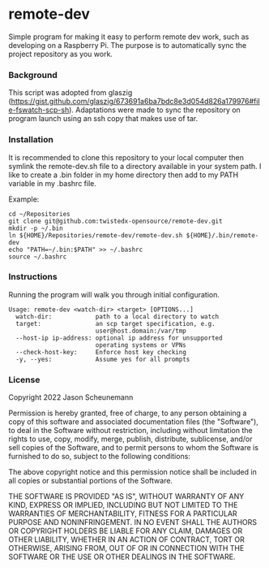 # remote-dev
Simple program for making it easy to perform remote dev work, such as developing on a Raspberry Pi. The purpose is to automatically sync the project repository as you work.

### Background
This script was adopted from glaszig (https://gist.github.com/glaszig/673691a6ba7bdc8e3d054d826a179976#file-fswatch-scp-sh). Adaptations were made to sync the repository on program launch using an ssh copy that makes use of tar.

### Installation
It is recommended to clone this repository to your local computer then symlink the remote-dev.sh file to a directory available in your system path. I like to create a .bin folder in my home directory then add to my PATH variable in my .bashrc file.

Example:
~~~
cd ~/Repositories
git clone git@github.com:twistedx-opensource/remote-dev.git
mkdir -p ~/.bin
ln ${HOME}/Repositories/remote-dev/remote-dev.sh ${HOME}/.bin/remote-dev
echo "PATH=~/.bin:$PATH" >> ~/.bashrc
source ~/.bashrc
~~~

### Instructions

Running the program will walk you through initial configuration.

~~~
Usage: remote-dev <watch-dir> <target> [OPTIONS...]
  watch-dir:            path to a local directory to watch
  target:               an scp target specification, e.g.
                        user@host.domain:/var/tmp
  --host-ip ip-address: optional ip address for unsupported
                        operating systems or VPNs
  --check-host-key:     Enforce host key checking
  -y, --yes:            Assume yes for all prompts
~~~

### License
Copyright 2022 Jason Scheunemann

Permission is hereby granted, free of charge, to any person obtaining a copy of this software and associated documentation files (the "Software"), to deal in the Software without restriction, including without limitation the rights to use, copy, modify, merge, publish, distribute, sublicense, and/or sell copies of the Software, and to permit persons to whom the Software is furnished to do so, subject to the following conditions:

The above copyright notice and this permission notice shall be included in all copies or substantial portions of the Software.

THE SOFTWARE IS PROVIDED "AS IS", WITHOUT WARRANTY OF ANY KIND, EXPRESS OR IMPLIED, INCLUDING BUT NOT LIMITED TO THE WARRANTIES OF MERCHANTABILITY, FITNESS FOR A PARTICULAR PURPOSE AND NONINFRINGEMENT. IN NO EVENT SHALL THE AUTHORS OR COPYRIGHT HOLDERS BE LIABLE FOR ANY CLAIM, DAMAGES OR OTHER LIABILITY, WHETHER IN AN ACTION OF CONTRACT, TORT OR OTHERWISE, ARISING FROM, OUT OF OR IN CONNECTION WITH THE SOFTWARE OR THE USE OR OTHER DEALINGS IN THE SOFTWARE.
